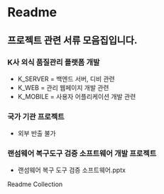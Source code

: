 # Readme

## 프로젝트 관련 서류 모음집입니다.

### K사 외식 품질관리 플랫폼 개발

  - K_SERVER = 백엔드 서버, 디비 관련 
  - K_WEB = 관리 웹페이지 개발 관련
  - K_MOBILE = 사용자 어플리케이션 개발 관련
  
### 국가 기관 프로젝트
  - 외부 반출 불가
  
### 랜섬웨어 복구도구 검증 소프트웨어 개발 프로젝트
  - 랜섬웨어 복구 도구 검증 소프트웨어.pptx

Readme Collection

